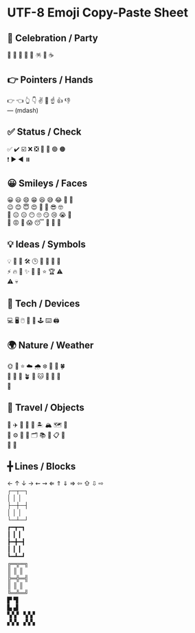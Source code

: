 # UTF-8 Emoji Copy-Paste Sheet

## 🎉 Celebration / Party
🎉  🎊  🥳  🎂  🎁  🪅  🍾  ☕

## 👉 Pointers / Hands
👉  👈  👆  👇  ✌️  🤟  ☝  👍  👎  
— (mdash)

## ✅ Status / Check
✅  ✔️  ☑️  ❌  ❎  🚫  🔴  🟢  🟠  
❗  ▶  ◀  ⏸️

## 😀 Smileys / Faces
😀  😃  😄  😁  😆  😅  😂  🤣  🙂  
😉  😊  😇  😍  🥰  🤩  😎  🤓  
🤔  😐  😑  😶  🙄  😏  😢  😭  🥺  
😤  😡  🤯  😱  😴  🤤  🤗  🤭

## 💡 Ideas / Symbols
💡  🔑  🧠  🛠️  🕒  📅  📌  📎  📍  
⚡  🔥  🌟  ✨  🌈  💫  ⭐  🏆  ⚠️  
⚠  💀

## 📱 Tech / Devices
💻  🖥️  🖱️  📱  📲  🕹️  ⌨️  🖨️

## 🌍 Nature / Weather
🌞  🌙  ⭐  ☁️  🌧️  ❄️  🌸  🌻  🍀  
🌿  🌊  🌴  🪴  🐶  🐱  🦊  🦁  🐧  
🐙

## 🚀 Travel / Objects
🚀  ✈️  🚗  🚌  🚉  🏝️  🏔️  🗺️  🎯  
🏹  ⚙️  🔧  🔨  🗂️  📚  📝  📋  🧭  
🔔  📢

## ╋ Lines / Blocks
← ↑ ↓ →  ⇜ ⇝  ⇐ ⇑ ⇓ ⇒  ⇦ ⇧ ⇩ ⇨  
┌─┬─┐  
│ │ │  
├─┼─┤  
│ │ │  
└─┴─┘  
┏━┳━┓  
┃  ┃  ┃  
┣━╋━┫  
┃  ┃  ┃  
┗━┻━┛  
╔═╦═╗  
║ ║ ║  
╠═╬═╣  
║ ║ ║  
╚═╩═╝  
▛ ▜  
▙ ▟  
▚▚▘▝▞▞  
▞▞▖▗▚▚  
